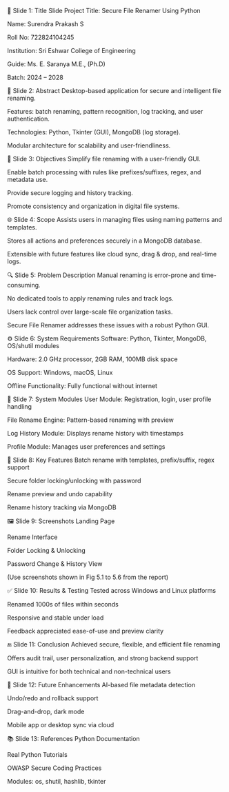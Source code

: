📘 Slide 1: Title Slide
Project Title: Secure File Renamer Using Python

Name: Surendra Prakash S

Roll No: 722824104245

Institution: Sri Eshwar College of Engineering

Guide: Ms. E. Saranya M.E., (Ph.D)

Batch: 2024 – 2028

🧩 Slide 2: Abstract
Desktop-based application for secure and intelligent file renaming.

Features: batch renaming, pattern recognition, log tracking, and user authentication.

Technologies: Python, Tkinter (GUI), MongoDB (log storage).

Modular architecture for scalability and user-friendliness.

🎯 Slide 3: Objectives
Simplify file renaming with a user-friendly GUI.

Enable batch processing with rules like prefixes/suffixes, regex, and metadata use.

Provide secure logging and history tracking.

Promote consistency and organization in digital file systems.

🌐 Slide 4: Scope
Assists users in managing files using naming patterns and templates.

Stores all actions and preferences securely in a MongoDB database.

Extensible with future features like cloud sync, drag & drop, and real-time logs.

🔍 Slide 5: Problem Description
Manual renaming is error-prone and time-consuming.

No dedicated tools to apply renaming rules and track logs.

Users lack control over large-scale file organization tasks.

Secure File Renamer addresses these issues with a robust Python GUI.

⚙️ Slide 6: System Requirements
Software: Python, Tkinter, MongoDB, OS/shutil modules

Hardware: 2.0 GHz processor, 2GB RAM, 100MB disk space

OS Support: Windows, macOS, Linux

Offline Functionality: Fully functional without internet

🧱 Slide 7: System Modules
User Module: Registration, login, user profile handling

File Rename Engine: Pattern-based renaming with preview

Log History Module: Displays rename history with timestamps

Profile Module: Manages user preferences and settings

🔐 Slide 8: Key Features
Batch rename with templates, prefix/suffix, regex support

Secure folder locking/unlocking with password

Rename preview and undo capability

Rename history tracking via MongoDB

🖼️ Slide 9: Screenshots
Landing Page

Rename Interface

Folder Locking & Unlocking

Password Change & History View

(Use screenshots shown in Fig 5.1 to 5.6 from the report)

✅ Slide 10: Results & Testing
Tested across Windows and Linux platforms

Renamed 1000s of files within seconds

Responsive and stable under load

Feedback appreciated ease-of-use and preview clarity

🔚 Slide 11: Conclusion
Achieved secure, flexible, and efficient file renaming

Offers audit trail, user personalization, and strong backend support

GUI is intuitive for both technical and non-technical users

🚀 Slide 12: Future Enhancements
AI-based file metadata detection

Undo/redo and rollback support

Drag-and-drop, dark mode

Mobile app or desktop sync via cloud

📚 Slide 13: References
Python Documentation

Real Python Tutorials

OWASP Secure Coding Practices

Modules: os, shutil, hashlib, tkinter
